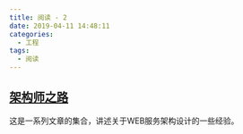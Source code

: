 ```yaml
---
title: 阅读 - 2
date: 2019-04-11 14:48:11
categories:
  - 工程
tags:
  - 阅读
---
```


## [架构师之路](https://www.w3cschool.cn/architectroad/)

这是一系列文章的集合，讲述关于WEB服务架构设计的一些经验。
